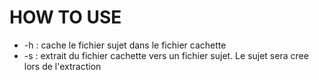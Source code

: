 # HOW TO USE
* -h <cachette> <sujet> : cache le fichier sujet dans le fichier cachette
* -s <cachette> <sujet> : extrait du fichier cachette vers un fichier sujet. Le sujet sera cree lors de l'extraction
